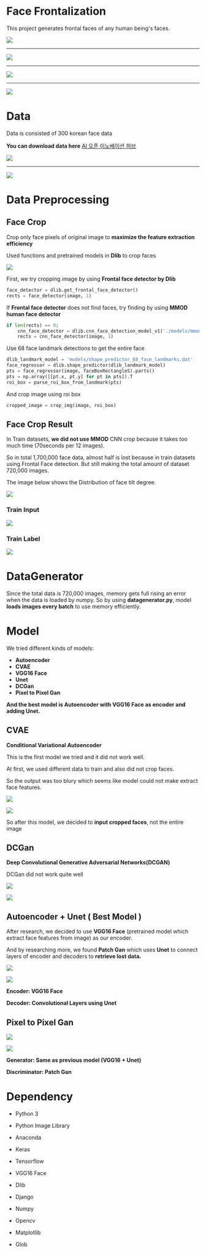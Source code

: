 # Face Frontalization

This project generates frontal faces of any human being's faces.

![](./Git_images/Untitled-7b380c28-e8af-41b4-8475-04d7a9ec73af.png)
***
![](./Git_images/Untitled-bd2972f3-9acd-4fa3-af88-616cc0b02b5b.png)
***
![](./Git_images/Untitled-e29b4a05-cae9-4dde-b180-115b462ce453.png)
***
![](./Git_images/Untitled-dd10c67f-d76c-4152-a275-5607d588070c.png)

# Data

Data is consisted of 300 korean face data

**You can download data here**
[AI 오픈 이노베이션 허브](http://aihub.or.kr/)

![](./Git_images/Untitled-ffeeea0f-20d6-4997-a6ed-2259344f0213.png)
***
![](./Git_images/Untitled-fa9a5245-a71e-47dc-9e08-1daff4b429ac.png)

# Data Preprocessing

## Face Crop

Crop only face pixels of original image to **maximize the feature extraction efficiency**

Used functions and pretrained models in **Dlib** to crop faces

![](./Git_images/Untitled-ec76aa17-6d43-4511-b704-ec4ad904cd9c.png)

First, we try cropping image by using **Frontal face detector by Dlib**
```python
face_detector = dlib.get_frontal_face_detector()
rects = face_detector(image, 1)
```


If **Frontal face detector** does not find faces, try finding by using **MMOD human face detector**

```python
if len(rects) == 0:
    cnn_face_detector = dlib.cnn_face_detection_model_v1('./models/mmod_human_face_detector.dat')
    rects = cnn_face_detector(image, 1)
```


Use 68 face landmark detections to get the entire face

```python
dlib_landmark_model = 'models/shape_predictor_68_face_landmarks.dat'
face_regressor = dlib.shape_predictor(dlib_landmark_model)
pts = face_regressor(image, faceBoxRectangleS).parts()
pts = np.array([[pt.x, pt.y] for pt in pts]).T
roi_box = parse_roi_box_from_landmark(pts)
```


And crop image using roi box

```python
cropped_image = crop_img(image, roi_box)
```
## Face Crop Result

In Train datasets, **we did not use MMOD** CNN crop because it takes too much time (70seconds per 12 images).

So in total 1,700,000 face data, almost half is lost because in train datasets using Frontal Face detection. But still making the total amount of dataset 720,000 images.

The image below shows the Distribution of face tilt degree.

![](./Git_images/Untitled-3fa3a8d1-89c1-44dc-8552-74660a1bc0f9.png)

### Train Input

![](./Git_images/Untitled-f8b70783-a082-4b1c-b62d-981c040c7340.png)

### Train Label

![](./Git_images/Untitled-39a27425-8087-4006-9ff9-05443f18a911.png)

# DataGenerator

Since the total data is 720,000 images, memory gets full rising an error when the data is loaded by numpy. So by using **datagenerator.py**, model **loads images every batch** to use memory efficiently.

# Model

We tried different kinds of models:

- **Autoencoder**
- **CVAE**
- **VGG16 Face**
- **Unet**
- **DCGan**
- **Pixel to Pixel Gan**

**And the best model is Autoencoder with VGG16 Face as encoder and adding Unet.**

## **CVAE**

**Conditional Variational Autoencoder**

This is the first model we tried and it did not work well. 

At first, we used different data to train and also did not crop faces.

So the output was too blury which seems like model could not make extract face features.

![](./Git_images/Untitled-445557de-3260-417d-97bd-ddce46dcd750.png)

![](./Git_images/Untitled-b811d811-efbb-494d-8f59-03f5c780a088.png)

So after this model, we decided to **input cropped faces**, not the entire image

## DCGan

**Deep Convolutional Generative Adversarial Networks(DCGAN)**

DCGan did not work quite well

![](./Git_images/Untitled-0c9c88a2-1610-4634-8c53-4a5c4c21ba2e.png)

![](./Git_images/Untitled-53c19532-efc1-482f-bd7f-45844f2e8b86.png)

## Autoencoder + Unet ( Best Model )

After research, we decided to use **VGG16 Face** (pretrained model which extract face features from image) as our encoder.

And by researching more, we found **Patch Gan** which uses **Unet** to connect layers of encoder and decoders to **retrieve lost data.** 

![](./Git_images/Untitled-c18c1b92-e7dd-4d31-8fa2-3a40a1c689f9.png)

![](./Git_images/Untitled-2fd54661-b453-40cd-90d8-f9a8a124e9eb.png)

**Encoder:  VGG16 Face**

**Decoder: Convolutional Layers using Unet**

## Pixel to Pixel Gan

![](./Git_images/Untitled-1cd80787-f4cf-4c0e-9a72-313cc1725954.png)

![](./Git_images/Untitled-3e87669b-ad82-44e5-9d42-3268ec8ebb9a.png)


**Generator: Same as previous model (VGG16 + Unet)**

**Discriminator: Patch Gan**

# Dependency
- Python 3
- Python Image Library
- Anaconda

- Keras
- Tensorflow
- VGG16 Face
- Dlib 

- Django

- Numpy
- Opencv
- Matplotlib
- Glob
